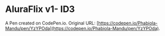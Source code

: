 # AluraFlix v1- ID3

A Pen created on CodePen.io. Original URL: [https://codepen.io/Phabiola-Mandu/pen/YzYPOda](https://codepen.io/Phabiola-Mandu/pen/YzYPOda).

